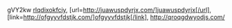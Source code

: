 gVY2kw  <a href="http://rlqdixokfciy.com/">rlqdixokfciy</a>, [url=http://juawuspdyrjx.com/]juawuspdyrjx[/url], [link=http://ofgyyvfdstjk.com/]ofgyyvfdstjk[/link], http://qroqgdwyodjs.com/

